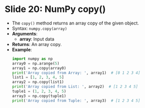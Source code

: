 # Slide 20: NumPy copy()

- The `copy()` method returns an array copy of the given object.
- Syntax: `numpy.copy(array)`
- **Arguments**:
  - **array**: Input data
- **Returns**: An array copy.
- **Example**:
  ```python
  import numpy as np
  array0 = np.arange(5)
  array1 = np.copy(array0)
  print('Array copied from Array: ', array1)  # [0 1 2 3 4]
  list1 = [1, 2, 3, 4, 5]
  array2 = np.copy(list1)
  print('Array copied from List: ', array2)  # [1 2 3 4 5]
  tuple1 = (1, 2, 3, 4, 5)
  array3 = np.copy(tuple1)
  print('Array copied from Tuple: ', array3)  # [1 2 3 4 5]